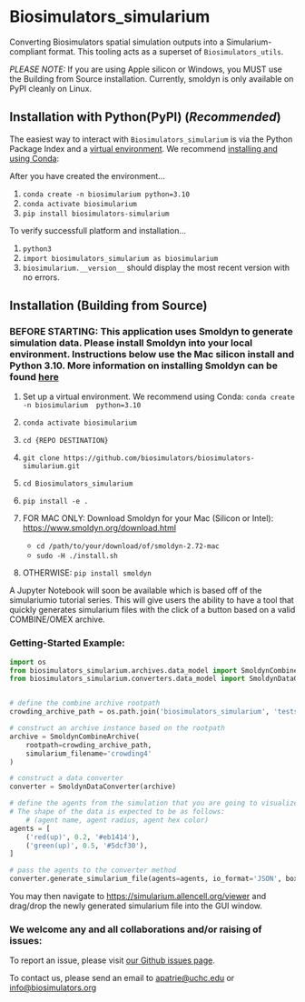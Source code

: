 # Biosimulators_simularium
Converting Biosimulators spatial simulation outputs into a Simularium-compliant format. This tooling acts as a 
superset of `Biosimulators_utils`.


*PLEASE NOTE:*
If you are using Apple silicon or Windows, you MUST use the Building from Source installation. Currently, smoldyn is only
available on PyPI cleanly on Linux.


## Installation with Python(PyPI) (_**Recommended**_)

The easiest way to interact with `Biosimulators_simularium` is via the Python Package Index and a
[virtual environment](https://docs.python.org/3/tutorial/venv.html). 
We recommend [installing and using Conda](https://conda.io/projects/conda/en/latest/user-guide/concepts/environments.html):
   
   After you have created the environment...

   1. `conda create -n biosimularium python=3.10`
   2. `conda activate biosimularium`
   3. `pip install biosimulators-simularium`

   To verify successfull platform and installation...
   
   1. `python3`
   2. `import biosimulators_simularium as biosimularium`
   3. `biosimularium.__version__` should display the most recent version with no errors.


## Installation (Building from Source)
### BEFORE STARTING: This application uses Smoldyn to generate simulation data. Please install Smoldyn into your local environment. Instructions below use the Mac silicon install and Python 3.10. More information on installing Smoldyn can be found [here](https://www.smoldyn.org/download.html)

1. Set up a virtual environment. We recommend using Conda: `conda create -n biosimularium 
python=3.10`

2. `conda activate biosimularium`

3. `cd {REPO DESTINATION}`

4. `git clone https://github.com/biosimulators/biosimulators-simularium.git`

5. `cd Biosimulators_simularium`

6. `pip install -e .`

7. FOR MAC ONLY: Download Smoldyn for your Mac (Silicon or Intel): https://www.smoldyn.org/download.html
   - `cd /path/to/your/download/of/smoldyn-2.72-mac` 
   - `sudo -H ./install.sh`

8. OTHERWISE: `pip install smoldyn`


A Jupyter Notebook will soon be available which is based off of the simulariumio tutorial series. This will 
give users the ability to have a tool that quickly generates simularium files with the click of a button based 
on a valid COMBINE/OMEX archive.


### Getting-Started Example:
```python
import os
from biosimulators_simularium.archives.data_model import SmoldynCombineArchive
from biosimulators_simularium.converters.data_model import SmoldynDataConverter


# define the combine archive rootpath
crowding_archive_path = os.path.join('biosimulators_simularium', 'tests', 'fixtures', 'archives', 'crowding4')

# construct an archive instance based on the rootpath
archive = SmoldynCombineArchive(
    rootpath=crowding_archive_path,
    simularium_filename='crowding4'
)

# construct a data converter
converter = SmoldynDataConverter(archive)

# define the agents from the simulation that you are going to visualize. 
# The shape of the data is expected to be as follows:
    # (agent name, agent radius, agent hex color)
agents = [
    ('red(up)', 0.2, '#eb1414'),
    ('green(up)', 0.5, '#5dcf30'),
]

# pass the agents to the converter method
converter.generate_simularium_file(agents=agents, io_format='JSON', box_size=20.0)
```

You may then navigate to https://simularium.allencell.org/viewer and drag/drop the newly generated simularium
file into the GUI window.


### We welcome any and all collaborations and/or raising of issues:

   To report an issue, please visit [our Github issues page](https://github.com/biosimulators/Biosimulators_simularium/issues).

   To contact us, please send an email to apatrie@uchc.edu or info@biosimulators.org


